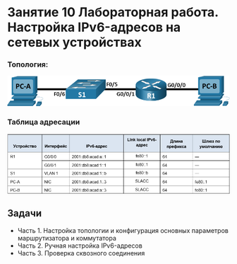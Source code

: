 # Занятие 10 Лабораторная работа. Настройка IPv6-адресов на сетевых устройствах 

### Топология:

![](T1.png)

### Таблица адресации

![](Tab1.png)

## Задачи
* Часть 1. Настройка топологии и конфигурация основных параметров маршрутизатора и коммутатора
* Часть 2. Ручная настройка IPv6-адресов
* Часть 3. Проверка сквозного соединения
